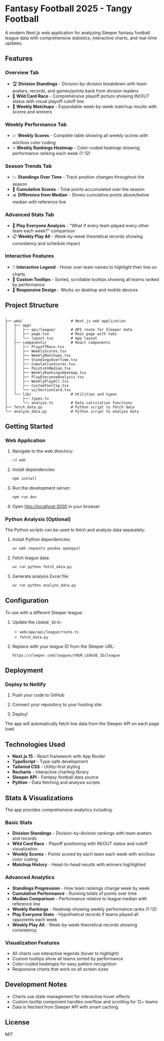 # Fantasy Football 2025 - Tangy Football

A modern Next.js web application for analyzing Sleeper fantasy football league data with comprehensive statistics, interactive charts, and real-time updates.

## Features

### Overview Tab
- 🏆 **Division Standings** - Division-by-division breakdown with team avatars, records, and games/points back from division leaders
- 🎯 **Wild Card Race** - Comprehensive playoff picture showing IN/OUT status with visual playoff cutoff line
- 🏈 **Weekly Matchups** - Expandable week-by-week matchup results with scores and winners

### Weekly Performance Tab
- 📈 **Weekly Scores** - Complete table showing all weekly scores with win/loss color coding
- 🔥 **Weekly Rankings Heatmap** - Color-coded heatmap showing performance ranking each week (1-12)

### Season Trends Tab
- 📉 **Standings Over Time** - Track position changes throughout the season
- 💯 **Cumulative Scores** - Total points accumulated over the season
- 📊 **Difference from Median** - Shows cumulative points above/below median with reference line

### Advanced Stats Tab
- 🎲 **Play Everyone Analysis** - "What if every team played every other team each week?" comparison
- 📋 **Weekly Play All** - Week-by-week theoretical records showing consistency and schedule impact

### Interactive Features
- 🖱️ **Interactive Legend** - Hover over team names to highlight their line on charts
- 🎯 **Custom Tooltips** - Sorted, scrollable tooltips showing all teams ranked by performance
- 📱 **Responsive Design** - Works on desktop and mobile devices

## Project Structure

```
.
├── web/                      # Next.js web application
│   ├── app/
│   │   ├── api/league/       # API route for Sleeper data
│   │   ├── page.tsx          # Main page with tabs
│   │   └── layout.tsx        # App layout
│   ├── components/           # React components
│   │   ├── PlayoffRace.tsx
│   │   ├── WeeklyScores.tsx
│   │   ├── WeeklyMatchups.tsx
│   │   ├── StandingsOverTime.tsx
│   │   ├── CumulativeScores.tsx
│   │   ├── PointsVsMedian.tsx
│   │   ├── WeeklyRankingsHeatmap.tsx
│   │   ├── PlayEveryoneAnalysis.tsx
│   │   ├── WeeklyPlayAll.tsx
│   │   ├── CustomTooltip.tsx
│   │   └── ui/SectionCard.tsx
│   └── lib/                  # Utilities and types
│       ├── types.ts
│       └── analyze.ts        # Data calculation functions
├── fetch_data.py             # Python script to fetch data
└── analyze_data.py           # Python script to analyze data
```

## Getting Started

### Web Application

1. Navigate to the web directory:
   ```bash
   cd web
   ```

2. Install dependencies:
   ```bash
   npm install
   ```

3. Run the development server:
   ```bash
   npm run dev
   ```

4. Open [http://localhost:3000](http://localhost:3000) in your browser

### Python Analysis (Optional)

The Python scripts can be used to fetch and analyze data separately:

1. Install Python dependencies:
   ```bash
   uv add requests pandas openpyxl
   ```

2. Fetch league data:
   ```bash
   uv run python fetch_data.py
   ```

3. Generate analysis Excel file:
   ```bash
   uv run python analyze_data.py
   ```

## Configuration

To use with a different Sleeper league:

1. Update the `LEAGUE_ID` in:
   - `web/app/api/league/route.ts`
   - `fetch_data.py`

2. Replace with your league ID from the Sleeper URL:
   ```
   https://sleeper.com/leagues/YOUR_LEAGUE_ID/league
   ```

## Deployment

### Deploy to Netlify

1. Push your code to GitHub

2. Connect your repository to your hosting site.

3. Deploy!

The app will automatically fetch live data from the Sleeper API on each page load.

## Technologies Used

- **Next.js 15** - React framework with App Router
- **TypeScript** - Type-safe development
- **Tailwind CSS** - Utility-first styling
- **Recharts** - Interactive charting library
- **Sleeper API** - Fantasy football data source
- **Python** - Data fetching and analysis scripts

## Stats & Visualizations

The app provides comprehensive analytics including:

### Basic Stats
- **Division Standings** - Division-by-division rankings with team avatars and records
- **Wild Card Race** - Playoff positioning with IN/OUT status and cutoff visualization
- **Weekly Scores** - Points scored by each team each week with win/loss color coding
- **Matchup History** - Head-to-head results with winners highlighted

### Advanced Analytics
- **Standings Progression** - How team rankings change week by week
- **Cumulative Performance** - Running totals of points over time
- **Median Comparison** - Performance relative to league median with reference line
- **Weekly Rankings** - Heatmap showing weekly performance ranks (1-12)
- **Play Everyone Stats** - Hypothetical records if teams played all opponents each week
- **Weekly Play All** - Week-by-week theoretical records showing consistency

### Visualization Features
- All charts use interactive legends (hover to highlight)
- Custom tooltips show all teams sorted by performance
- Color-coded heatmaps for easy pattern recognition
- Responsive charts that work on all screen sizes

## Development Notes

- Charts use state management for interactive hover effects
- Custom tooltip component handles overflow and scrolling for 12+ teams
- Data is fetched from Sleeper API with smart caching

## License

MIT
